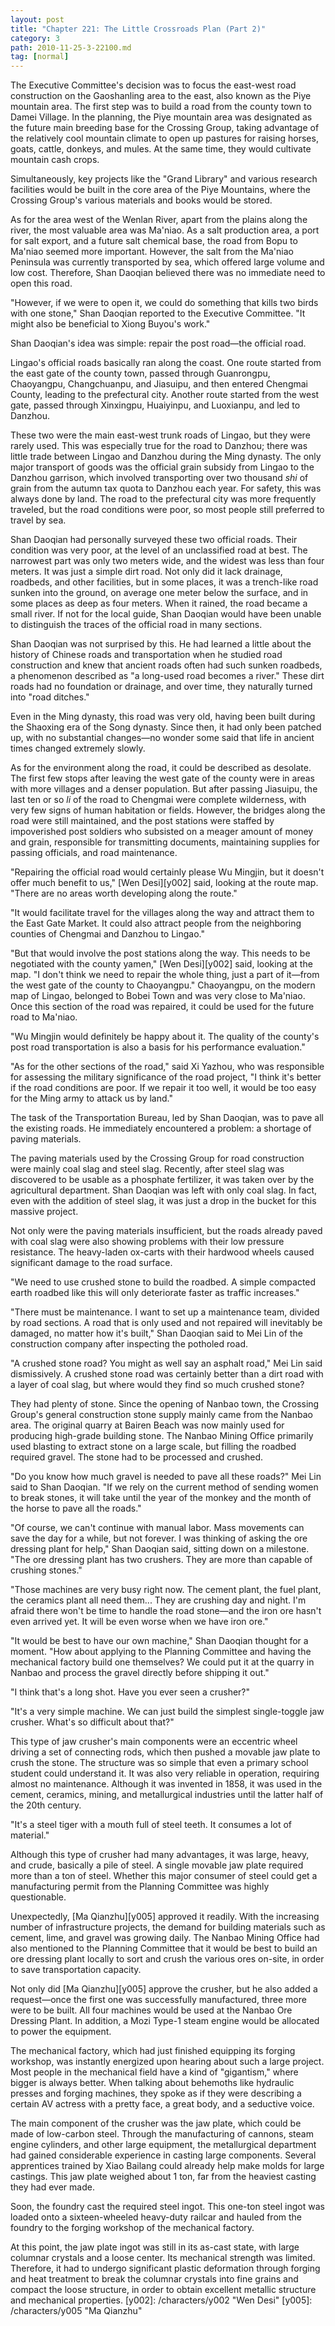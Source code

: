 ```yaml
---
layout: post
title: "Chapter 221: The Little Crossroads Plan (Part 2)"
category: 3
path: 2010-11-25-3-22100.md
tag: [normal]
---
```


The Executive Committee's decision was to focus the east-west road construction on the Gaoshanling area to the east, also known as the Piye mountain area. The first step was to build a road from the county town to Damei Village. In the planning, the Piye mountain area was designated as the future main breeding base for the Crossing Group, taking advantage of the relatively cool mountain climate to open up pastures for raising horses, goats, cattle, donkeys, and mules. At the same time, they would cultivate mountain cash crops.

Simultaneously, key projects like the "Grand Library" and various research facilities would be built in the core area of the Piye Mountains, where the Crossing Group's various materials and books would be stored.

As for the area west of the Wenlan River, apart from the plains along the river, the most valuable area was Ma'niao. As a salt production area, a port for salt export, and a future salt chemical base, the road from Bopu to Ma'niao seemed more important. However, the salt from the Ma'niao Peninsula was currently transported by sea, which offered large volume and low cost. Therefore, Shan Daoqian believed there was no immediate need to open this road.

"However, if we were to open it, we could do something that kills two birds with one stone," Shan Daoqian reported to the Executive Committee. "It might also be beneficial to Xiong Buyou's work."

Shan Daoqian's idea was simple: repair the post road—the official road.

Lingao's official roads basically ran along the coast. One route started from the east gate of the county town, passed through Guanrongpu, Chaoyangpu, Changchuanpu, and Jiasuipu, and then entered Chengmai County, leading to the prefectural city. Another route started from the west gate, passed through Xinxingpu, Huaiyinpu, and Luoxianpu, and led to Danzhou.

These two were the main east-west trunk roads of Lingao, but they were rarely used. This was especially true for the road to Danzhou; there was little trade between Lingao and Danzhou during the Ming dynasty. The only major transport of goods was the official grain subsidy from Lingao to the Danzhou garrison, which involved transporting over two thousand *shi* of grain from the autumn tax quota to Danzhou each year. For safety, this was always done by land. The road to the prefectural city was more frequently traveled, but the road conditions were poor, so most people still preferred to travel by sea.

Shan Daoqian had personally surveyed these two official roads. Their condition was very poor, at the level of an unclassified road at best. The narrowest part was only two meters wide, and the widest was less than four meters. It was just a simple dirt road. Not only did it lack drainage, roadbeds, and other facilities, but in some places, it was a trench-like road sunken into the ground, on average one meter below the surface, and in some places as deep as four meters. When it rained, the road became a small river. If not for the local guide, Shan Daoqian would have been unable to distinguish the traces of the official road in many sections.

Shan Daoqian was not surprised by this. He had learned a little about the history of Chinese roads and transportation when he studied road construction and knew that ancient roads often had such sunken roadbeds, a phenomenon described as "a long-used road becomes a river." These dirt roads had no foundation or drainage, and over time, they naturally turned into "road ditches."

Even in the Ming dynasty, this road was very old, having been built during the Shaoxing era of the Song dynasty. Since then, it had only been patched up, with no substantial changes—no wonder some said that life in ancient times changed extremely slowly.

As for the environment along the road, it could be described as desolate. The first few stops after leaving the west gate of the county were in areas with more villages and a denser population. But after passing Jiasuipu, the last ten or so *li* of the road to Chengmai were complete wilderness, with very few signs of human habitation or fields. However, the bridges along the road were still maintained, and the post stations were staffed by impoverished post soldiers who subsisted on a meager amount of money and grain, responsible for transmitting documents, maintaining supplies for passing officials, and road maintenance.

"Repairing the official road would certainly please Wu Mingjin, but it doesn't offer much benefit to us," [Wen Desi][y002] said, looking at the route map. "There are no areas worth developing along the route."

"It would facilitate travel for the villages along the way and attract them to the East Gate Market. It could also attract people from the neighboring counties of Chengmai and Danzhou to Lingao."

"But that would involve the post stations along the way. This needs to be negotiated with the county yamen," [Wen Desi][y002] said, looking at the map. "I don't think we need to repair the whole thing, just a part of it—from the west gate of the county to Chaoyangpu." Chaoyangpu, on the modern map of Lingao, belonged to Bobei Town and was very close to Ma'niao. Once this section of the road was repaired, it could be used for the future road to Ma'niao.

"Wu Mingjin would definitely be happy about it. The quality of the county's post road transportation is also a basis for his performance evaluation."

"As for the other sections of the road," said Xi Yazhou, who was responsible for assessing the military significance of the road project, "I think it's better if the road conditions are poor. If we repair it too well, it would be too easy for the Ming army to attack us by land."

The task of the Transportation Bureau, led by Shan Daoqian, was to pave all the existing roads. He immediately encountered a problem: a shortage of paving materials.

The paving materials used by the Crossing Group for road construction were mainly coal slag and steel slag. Recently, after steel slag was discovered to be usable as a phosphate fertilizer, it was taken over by the agricultural department. Shan Daoqian was left with only coal slag. In fact, even with the addition of steel slag, it was just a drop in the bucket for this massive project.

Not only were the paving materials insufficient, but the roads already paved with coal slag were also showing problems with their low pressure resistance. The heavy-laden ox-carts with their hardwood wheels caused significant damage to the road surface.

"We need to use crushed stone to build the roadbed. A simple compacted earth roadbed like this will only deteriorate faster as traffic increases."

"There must be maintenance. I want to set up a maintenance team, divided by road sections. A road that is only used and not repaired will inevitably be damaged, no matter how it's built," Shan Daoqian said to Mei Lin of the construction company after inspecting the potholed road.

"A crushed stone road? You might as well say an asphalt road," Mei Lin said dismissively. A crushed stone road was certainly better than a dirt road with a layer of coal slag, but where would they find so much crushed stone?

They had plenty of stone. Since the opening of Nanbao town, the Crossing Group's general construction stone supply mainly came from the Nanbao area. The original quarry at Bairen Beach was now mainly used for producing high-grade building stone. The Nanbao Mining Office primarily used blasting to extract stone on a large scale, but filling the roadbed required gravel. The stone had to be processed and crushed.

"Do you know how much gravel is needed to pave all these roads?" Mei Lin said to Shan Daoqian. "If we rely on the current method of sending women to break stones, it will take until the year of the monkey and the month of the horse to pave all the roads."

"Of course, we can't continue with manual labor. Mass movements can save the day for a while, but not forever. I was thinking of asking the ore dressing plant for help," Shan Daoqian said, sitting down on a milestone. "The ore dressing plant has two crushers. They are more than capable of crushing stones."

"Those machines are very busy right now. The cement plant, the fuel plant, the ceramics plant all need them... They are crushing day and night. I'm afraid there won't be time to handle the road stone—and the iron ore hasn't even arrived yet. It will be even worse when we have iron ore."

"It would be best to have our own machine," Shan Daoqian thought for a moment. "How about applying to the Planning Committee and having the mechanical factory build one themselves? We could put it at the quarry in Nanbao and process the gravel directly before shipping it out."

"I think that's a long shot. Have you ever seen a crusher?"

"It's a very simple machine. We can just build the simplest single-toggle jaw crusher. What's so difficult about that?"

This type of jaw crusher's main components were an eccentric wheel driving a set of connecting rods, which then pushed a movable jaw plate to crush the stone. The structure was so simple that even a primary school student could understand it. It was also very reliable in operation, requiring almost no maintenance. Although it was invented in 1858, it was used in the cement, ceramics, mining, and metallurgical industries until the latter half of the 20th century.

"It's a steel tiger with a mouth full of steel teeth. It consumes a lot of material."

Although this type of crusher had many advantages, it was large, heavy, and crude, basically a pile of steel. A single movable jaw plate required more than a ton of steel. Whether this major consumer of steel could get a manufacturing permit from the Planning Committee was highly questionable.

Unexpectedly, [Ma Qianzhu][y005] approved it readily. With the increasing number of infrastructure projects, the demand for building materials such as cement, lime, and gravel was growing daily. The Nanbao Mining Office had also mentioned to the Planning Committee that it would be best to build an ore dressing plant locally to sort and crush the various ores on-site, in order to save transportation capacity.

Not only did [Ma Qianzhu][y005] approve the crusher, but he also added a request—once the first one was successfully manufactured, three more were to be built. All four machines would be used at the Nanbao Ore Dressing Plant. In addition, a Mozi Type-1 steam engine would be allocated to power the equipment.

The mechanical factory, which had just finished equipping its forging workshop, was instantly energized upon hearing about such a large project. Most people in the mechanical field have a kind of "gigantism," where bigger is always better. When talking about behemoths like hydraulic presses and forging machines, they spoke as if they were describing a certain AV actress with a pretty face, a great body, and a seductive voice.

The main component of the crusher was the jaw plate, which could be made of low-carbon steel. Through the manufacturing of cannons, steam engine cylinders, and other large equipment, the metallurgical department had gained considerable experience in casting large components. Several apprentices trained by Xiao Bailang could already help make molds for large castings. This jaw plate weighed about 1 ton, far from the heaviest casting they had ever made.

Soon, the foundry cast the required steel ingot. This one-ton steel ingot was loaded onto a sixteen-wheeled heavy-duty railcar and hauled from the foundry to the forging workshop of the mechanical factory.

At this point, the jaw plate ingot was still in its as-cast state, with large columnar crystals and a loose center. Its mechanical strength was limited. Therefore, it had to undergo significant plastic deformation through forging and heat treatment to break the columnar crystals into fine grains and compact the loose structure, in order to obtain excellent metallic structure and mechanical properties.
[y002]: /characters/y002 "Wen Desi"
[y005]: /characters/y005 "Ma Qianzhu"